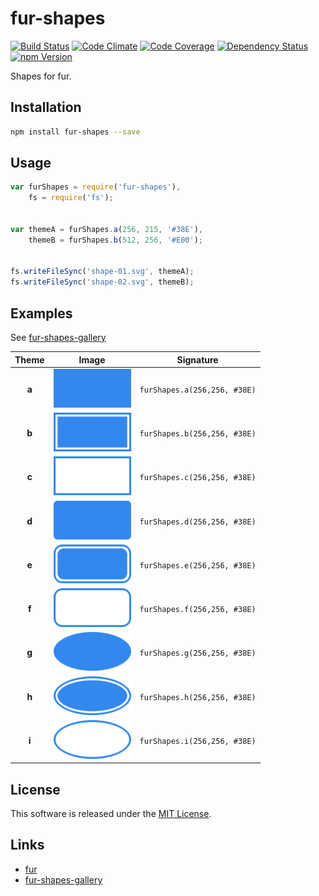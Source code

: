 fur-shapes
==========

<!-- Badge Start -->
<a name="badges"></a>

[![Build Status][bd_travis_shield_url]][bd_travis_url]
[![Code Climate][bd_codeclimate_shield_url]][bd_codeclimate_url]
[![Code Coverage][bd_codeclimate_coverage_shield_url]][bd_codeclimate_url]
[![Dependency Status][bd_gemnasium_shield_url]][bd_gemnasium_url]
[![npm Version][bd_npm_shield_url]][bd_npm_url]

[bd_repo_url]: https://github.com/fur-repo/fur-shapes
[bd_travis_url]: http://travis-ci.org/fur-repo/fur-shapes
[bd_travis_shield_url]: http://img.shields.io/travis/fur-repo/fur-shapes.svg?style=flat
[bd_license_url]: https://github.com/fur-repo/fur-shapes/blob/master/LICENSE
[bd_codeclimate_url]: http://codeclimate.com/github/fur-repo/fur-shapes
[bd_codeclimate_shield_url]: http://img.shields.io/codeclimate/github/fur-repo/fur-shapes.svg?style=flat
[bd_codeclimate_coverage_shield_url]: http://img.shields.io/codeclimate/coverage/github/fur-repo/fur-shapes.svg?style=flat
[bd_gemnasium_url]: https://gemnasium.com/fur-repo/fur-shapes
[bd_gemnasium_shield_url]: https://gemnasium.com/fur-repo/fur-shapes.svg
[bd_npm_url]: http://www.npmjs.org/package/fur-shapes
[bd_npm_shield_url]: http://img.shields.io/npm/v/fur-shapes.svg?style=flat

<!-- Badge End -->


<!-- Description Start -->
<a name="description"></a>

Shapes for fur.

<!-- Description End -->


<!-- Overview Start -->
<a name="overview"></a>


<!-- Overview End -->


<!-- Sections Start -->
<a name="sections"></a>

<!-- Section from "docs/readme/01.Installation.md.hbs" Start -->

<a name="section-docs-readme-01-installation-md"></a>
Installation
-----

```bash
npm install fur-shapes --save
```

<!-- Section from "docs/readme/01.Installation.md.hbs" End -->

<!-- Section from "docs/readme/02.Usage.md.hbs" Start -->

<a name="section-docs-readme-02-usage-md"></a>
Usage
----

```javascript
var furShapes = require('fur-shapes'),
    fs = require('fs');


var themeA = furShapes.a(256, 215, '#38E'),
    themeB = furShapes.b(512, 256, '#E00');


fs.writeFileSync('shape-01.svg', themeA);
fs.writeFileSync('shape-02.svg', themeB);
```
<!-- Section from "docs/readme/02.Usage.md.hbs" End -->

<!-- Section from "docs/readme/03.Examples.md.hbs" Start -->

<a name="section-docs-readme-03-examples-md"></a>
Examples
--------

See [fur-shapes-gallery](http://fur-repo.github.io/fur-shapes/)

| Theme | Image | Signature |
| :---: | ----- | --------- |
| **a** | <img src="./docs/examples/images/example-shape-a.png?v=1.0.7" height="62"> | `furShapes.a(256,256, #38E)` |
| **b** | <img src="./docs/examples/images/example-shape-b.png?v=1.0.7" height="62"> | `furShapes.b(256,256, #38E)` |
| **c** | <img src="./docs/examples/images/example-shape-c.png?v=1.0.7" height="62"> | `furShapes.c(256,256, #38E)` |
| **d** | <img src="./docs/examples/images/example-shape-d.png?v=1.0.7" height="62"> | `furShapes.d(256,256, #38E)` |
| **e** | <img src="./docs/examples/images/example-shape-e.png?v=1.0.7" height="62"> | `furShapes.e(256,256, #38E)` |
| **f** | <img src="./docs/examples/images/example-shape-f.png?v=1.0.7" height="62"> | `furShapes.f(256,256, #38E)` |
| **g** | <img src="./docs/examples/images/example-shape-g.png?v=1.0.7" height="62"> | `furShapes.g(256,256, #38E)` |
| **h** | <img src="./docs/examples/images/example-shape-h.png?v=1.0.7" height="62"> | `furShapes.h(256,256, #38E)` |
| **i** | <img src="./docs/examples/images/example-shape-i.png?v=1.0.7" height="62"> | `furShapes.i(256,256, #38E)` |

<!-- Section from "docs/readme/03.Examples.md.hbs" End -->


<!-- Sections Start -->


<!-- LICENSE Start -->
<a name="license"></a>

License
-------
This software is released under the [MIT License](https://github.com/fur-repo/fur-shapes/blob/master/LICENSE).

<!-- LICENSE End -->


<!-- Links Start -->
<a name="links"></a>

Links
------

+ [fur](https://github.com/fur-repo/fur)
+ [fur-shapes-gallery](http://fur-repo.github.io/fur-shapes/)

<!-- Links End -->
